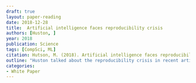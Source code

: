 ```yaml
---
draft: true
layout: paper-reading
date: 2018-12-28
title:  Artificial intelligence faces reproducibility crisis
authors: [Huston, ]
year: 2018
publication: Science
tags: [CompSci, ML]
citation: Hutson, M. (2018). Artificial intelligence faces reproducibility crisis. Science
outline: "Huston talked about the reproducibility crisis in recent artificial intelligence research. Among recent papers, only 6% included code, 30% included test data, and 54% included pseudo-code. Readers can hardly find technique details such as hyperparameters and sometimes find it hard to reproduce the excellent performances reported in papers."
categories:
- White Paper
---
```

